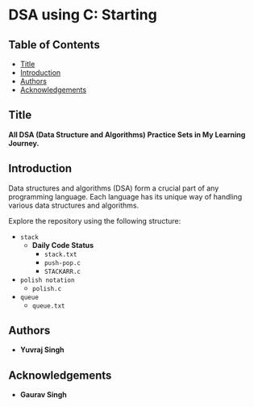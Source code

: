 # DSA using C: Starting

## Table of Contents

- [Title](#title)
- [Introduction](#introduction)
- [Authors](#authors)
- [Acknowledgements](#acknowledgements)

## Title

**All DSA (Data Structure and Algorithms) Practice Sets in My Learning Journey.**

## Introduction

Data structures and algorithms (DSA) form a crucial part of any programming language. Each language has its unique way of handling various data structures and algorithms.

Explore the repository using the following structure:

- `stack`
  - **Daily Code Status**
    - `stack.txt`
    - `push-pop.c`
    - `STACKARR.c`
- `polish notation`
  - `polish.c`
- `queue`
  - `queue.txt`

## Authors

- **Yuvraj Singh**

## Acknowledgements

- **Gaurav Singh**
